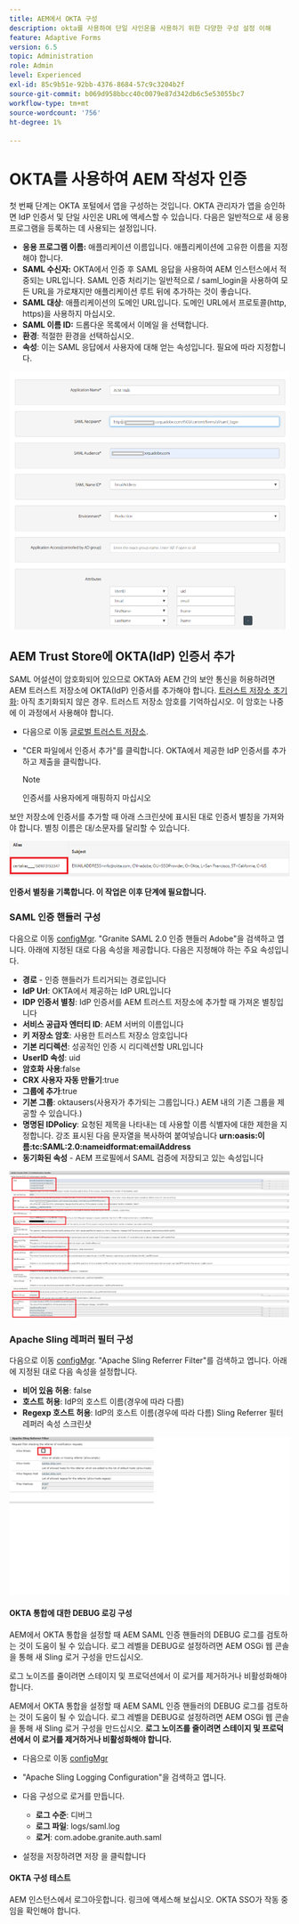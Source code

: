 ```yaml
---
title: AEM에서 OKTA 구성
description: okta를 사용하여 단일 사인온을 사용하기 위한 다양한 구성 설정 이해
feature: Adaptive Forms
version: 6.5
topic: Administration
role: Admin
level: Experienced
exl-id: 85c9b51e-92bb-4376-8684-57c9c3204b2f
source-git-commit: b069d958bbcc40c0079e87d342db6c5e53055bc7
workflow-type: tm+mt
source-wordcount: '756'
ht-degree: 1%

---
```


# OKTA를 사용하여 AEM 작성자 인증

첫 번째 단계는 OKTA 포털에서 앱을 구성하는 것입니다. OKTA 관리자가 앱을 승인하면 IdP 인증서 및 단일 사인온 URL에 액세스할 수 있습니다. 다음은 일반적으로 새 응용 프로그램을 등록하는 데 사용되는 설정입니다.

* **응용 프로그램 이름:** 애플리케이션 이름입니다. 애플리케이션에 고유한 이름을 지정해야 합니다.
* **SAML 수신자:** OKTA에서 인증 후 SAML 응답을 사용하여 AEM 인스턴스에서 적중되는 URL입니다. SAML 인증 처리기는 일반적으로 / saml_login을 사용하여 모든 URL을 가로채지만 애플리케이션 루트 뒤에 추가하는 것이 좋습니다.
* **SAML 대상**: 애플리케이션의 도메인 URL입니다. 도메인 URL에서 프로토콜(http, https)을 사용하지 마십시오.
* **SAML 이름 ID:** 드롭다운 목록에서 이메일 을 선택합니다.
* **환경**: 적절한 환경을 선택하십시오.
* **속성**: 이는 SAML 응답에서 사용자에 대해 얻는 속성입니다. 필요에 따라 지정합니다.


![okta 애플리케이션](assets/okta-app-settings-blurred.PNG)


## AEM Trust Store에 OKTA(IdP) 인증서 추가

SAML 어설션이 암호화되어 있으므로 OKTA와 AEM 간의 보안 통신을 허용하려면 AEM 트러스트 저장소에 OKTA(IdP) 인증서를 추가해야 합니다.
[트러스트 저장소 초기화](http://localhost:4502/libs/granite/security/content/truststore.html): 아직 초기화되지 않은 경우.
트러스트 저장소 암호를 기억하십시오. 이 암호는 나중에 이 과정에서 사용해야 합니다.

* 다음으로 이동 [글로벌 트러스트 저장소](http://localhost:4502/libs/granite/security/content/truststore.html).
* &quot;CER 파일에서 인증서 추가&quot;를 클릭합니다. OKTA에서 제공한 IdP 인증서를 추가하고 제출을 클릭합니다.

   >[!NOTE]
   >
   >인증서를 사용자에게 매핑하지 마십시오

보안 저장소에 인증서를 추가할 때 아래 스크린샷에 표시된 대로 인증서 별칭을 가져와야 합니다. 별칭 이름은 대/소문자를 달리할 수 있습니다.

![인증서 별칭](assets/cert-alias.PNG)

**인증서 별칭을 기록합니다. 이 작업은 이후 단계에 필요합니다.**

### SAML 인증 핸들러 구성

다음으로 이동 [configMgr](http://localhost:4502/system/console/configMgr).
&quot;Granite SAML 2.0 인증 핸들러 Adobe&quot;을 검색하고 엽니다.
아래에 지정된 대로 다음 속성을 제공합니다. 다음은 지정해야 하는 주요 속성입니다.

* **경로** - 인증 핸들러가 트리거되는 경로입니다
* **IdP Url**: OKTA에서 제공하는 IdP URL입니다
* **IDP 인증서 별칭**: IdP 인증서를 AEM 트러스트 저장소에 추가할 때 가져온 별칭입니다
* **서비스 공급자 엔터티 ID**: AEM 서버의 이름입니다
* **키 저장소 암호**: 사용한 트러스트 저장소 암호입니다
* **기본 리디렉션**: 성공적인 인증 시 리디렉션할 URL입니다
* **UserID 속성**: uid
* **암호화 사용**:false
* **CRX 사용자 자동 만들기**:true
* **그룹에 추가**:true
* **기본 그룹**: oktausers(사용자가 추가되는 그룹입니다.) AEM 내의 기존 그룹을 제공할 수 있습니다.)
* **명명된 IDPolicy**: 요청된 제목을 나타내는 데 사용할 이름 식별자에 대한 제한을 지정합니다. 강조 표시된 다음 문자열을 복사하여 붙여넣습니다 **urn:oasis:이름:tc:SAML:2.0:nameidformat:emailAddress**
* **동기화된 속성** - AEM 프로필에서 SAML 검증에 저장되고 있는 속성입니다

![saml-authentication-handler](assets/saml-authentication-settings-blurred.PNG)

### Apache Sling 레퍼러 필터 구성

다음으로 이동 [configMgr](http://localhost:4502/system/console/configMgr).
&quot;Apache Sling Referrer Filter&quot;를 검색하고 엽니다. 아래에 지정된 대로 다음 속성을 설정합니다.

* **비어 있음 허용**: false
* **호스트 허용**: IdP의 호스트 이름(경우에 따라 다름)
* **Regexp 호스트 허용**: IdP의 호스트 이름(경우에 따라 다름) Sling Referrer 필터 레퍼러 속성 스크린샷

![referrer-filter](assets/okta-referrer.png)

#### OKTA 통합에 대한 DEBUG 로깅 구성

AEM에서 OKTA 통합을 설정할 때 AEM SAML 인증 핸들러의 DEBUG 로그를 검토하는 것이 도움이 될 수 있습니다. 로그 레벨을 DEBUG로 설정하려면 AEM OSGi 웹 콘솔을 통해 새 Sling 로거 구성을 만드십시오.

로그 노이즈를 줄이려면 스테이지 및 프로덕션에서 이 로거를 제거하거나 비활성화해야 합니다.

AEM에서 OKTA 통합을 설정할 때 AEM SAML 인증 핸들러의 DEBUG 로그를 검토하는 것이 도움이 될 수 있습니다. 로그 레벨을 DEBUG로 설정하려면 AEM OSGi 웹 콘솔을 통해 새 Sling 로거 구성을 만드십시오.
**로그 노이즈를 줄이려면 스테이지 및 프로덕션에서 이 로거를 제거하거나 비활성화해야 합니다.**
* 다음으로 이동 [configMgr](http://localhost:4502/system/console/configMgr)

* &quot;Apache Sling Logging Configuration&quot;을 검색하고 엽니다.
* 다음 구성으로 로거를 만듭니다.
   * **로그 수준**: 디버그
   * **로그 파일**: logs/saml.log
   * **로거**: com.adobe.granite.auth.saml
* 설정을 저장하려면 저장 을 클릭합니다

#### OKTA 구성 테스트

AEM 인스턴스에서 로그아웃합니다. 링크에 액세스해 보십시오. OKTA SSO가 작동 중임을 확인해야 합니다.

